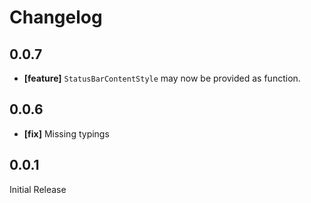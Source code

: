# Changelog

## 0.0.7

- **[feature]** `StatusBarContentStyle` may now be provided as function.

## 0.0.6

- **[fix]** Missing typings

## 0.0.1

Initial Release
